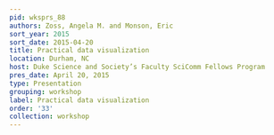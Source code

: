 ```yaml
---
pid: wksprs_88
authors: Zoss, Angela M. and Monson, Eric
sort_year: 2015
sort_date: 2015-04-20
title: Practical data visualization
location: Durham, NC
host: Duke Science and Society’s Faculty SciComm Fellows Program
pres_date: April 20, 2015
type: Presentation
grouping: workshop
label: Practical data visualization
order: '33'
collection: workshop
---
```

